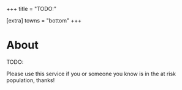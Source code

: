 +++
title = "TODO:"

[extra]
towns = "bottom"
+++



# About
<div class="about">
TODO:
</div>

<div class="center">
    <p>
        Please use this service if you or someone you know is in the at risk population, thanks!
    </p>
</div>